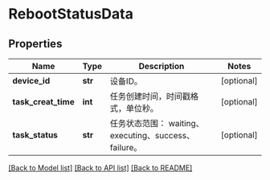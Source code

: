 # RebootStatusData

## Properties
Name | Type | Description | Notes
------------ | ------------- | ------------- | -------------
**device_id** | **str** | 设备ID。 | [optional] 
**task_creat_time** | **int** | 任务创建时间，时间戳格式，单位秒。 | [optional] 
**task_status** | **str** | 任务状态范围： waiting、executing、success、failure。 | [optional] 

[[Back to Model list]](../README.md#documentation-for-models) [[Back to API list]](../README.md#documentation-for-api-endpoints) [[Back to README]](../README.md)


